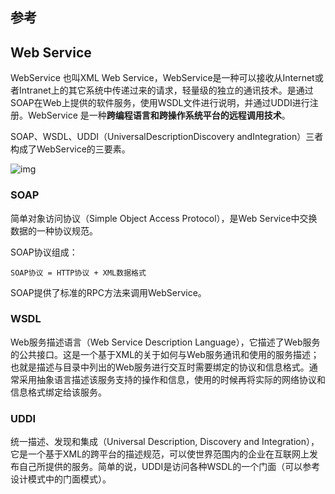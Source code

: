 ## 参考

[Web Service 百度百科]:(https://baike.baidu.com/item/Web%20Service/1215039?fromtitle=webservice&fromid=2342584&fr=aladdin)
[WebService介绍及使用(Java)]:(https://blog.csdn.net/qq_34845394/article/details/86478208)
[Java - 概念解释：SOAP、WSDL、UDDI]:(https://blog.csdn.net/troubleshooter/article/details/78454954)

## Web Service

WebService 也叫XML Web Service，WebService是一种可以接收从Internet或者Intranet上的其它系统中传递过来的请求，轻量级的独立的通讯技术。是通过SOAP在Web上提供的软件服务，使用WSDL文件进行说明，并通过UDDI进行注册。WebService 是一种**跨编程语言和跨操作系统平台的远程调用技术**。

SOAP、WSDL、UDDI（UniversalDescriptionDiscovery andIntegration）三者构成了WebService的三要素。

![img](C:\mydata\notes\notes\网络\resources\Web服务工作流程.png)

### SOAP

简单对象访问协议（Simple Object Access Protocol），是Web Service中交换数据的一种协议规范。

SOAP协议组成：

```
SOAP协议 = HTTP协议 + XML数据格式
```

SOAP提供了标准的RPC方法来调用WebService。

### WSDL

Web服务描述语言（Web Service Description Language），它描述了Web服务的公共接口。这是一个基于XML的关于如何与Web服务通讯和使用的服务描述；也就是描述与目录中列出的Web服务进行交互时需要绑定的协议和信息格式。通常采用抽象语言描述该服务支持的操作和信息，使用的时候再将实际的网络协议和信息格式绑定给该服务。 

### UDDI

统一描述、发现和集成（Universal Description, Discovery and Integration），它是一个基于XML的跨平台的描述规范，可以使世界范围内的企业在互联网上发布自己所提供的服务。简单的说，UDDI是访问各种WSDL的一个门面（可以参考设计模式中的门面模式）。

